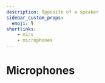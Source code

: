 ```yaml
---
description: Opposite of a speaker
sidebar_custom_props:
  emoji: 🎙️
shortlinks:
    - mics
    - microphones
---
```


# Microphones
